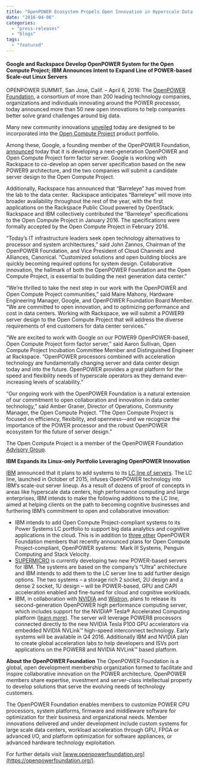 ```yaml
---
title: "OpenPOWER Ecosystem Propels Open Innovation in Hyperscale Data Centers"
date: "2016-04-06"
categories: 
  - "press-releases"
  - "blogs"
tags: 
  - "featured"
---
```


#### Google and Rackspace Develop OpenPOWER System for the Open Compute Project; IBM Announces Intent to Expand Line of POWER-based Scale-out Linux Servers

OPENPOWER SUMMIT, San Jose, Calif. – April 6, 2016: The [OpenPOWER Foundation](https://openpowerfoundation.org/), a consortium of more than 200 leading technology companies, organizations and individuals innovating around the POWER processor, today announced more than 50 new open innovations to help companies better solve grand challenges around big data.

Many new community innovations [unveiled](https://openpowerfoundation.org/press-releases/openpower-foundation-reveals-new-servers-and-big-data-analytics-innovations/) today are designed to be incorporated into the [Open Compute Project](http://www.opencompute.org/) product portfolio.

Among these, Google, a founding member of the OpenPOWER Foundation, [announced](https://cloudplatform.googleblog.com/2016/04/Google-and-Rackspace-co-develop-open-server-architecture-based-on-new-IBM-POWER9-hardware.html) today that it is developing a next-generation OpenPOWER and Open Compute Project form factor server. Google is working with Rackspace to co-develop an open server specification based on the new POWER9 architecture, and the two companies will submit a candidate server design to the Open Compute Project.

Additionally, Rackspace has announced that “Barreleye” has moved from the lab to the data center.  Rackspace anticipates “Barreleye” will move into broader availability throughout the rest of the year, with the first applications on the Rackspace Public Cloud powered by OpenStack.  Rackspace and IBM collectively contributed the “Barreleye” specifications to the Open Compute Project in January 2016. The specifications were formally accepted by the Open Compute Project in February 2016.

“Today’s IT infrastructure leaders seek open technology alternatives to processor and system architectures,” said John Zannos, Chairman of the OpenPOWER Foundation, and Vice President of Cloud Channels and Alliances, Canonical. “Customized solutions and open building blocks are quickly becoming required options for system design. Collaborative innovation, the hallmark of both the OpenPOWER Foundation and the Open Compute Project, is essential to building the next generation data center.”

“We’re thrilled to take the next step in our work with the OpenPOWER and Open Compute Project communities,” said Maire Mahony, Hardware Engineering Manager, Google, and OpenPOWER Foundation Board Member. “We are committed to open innovation, and to optimizing performance and cost in data centers. Working with Rackspace, we will submit a POWER9 server design to the Open Compute Project that will address the diverse requirements of end customers for data center services.”

“We are excited to work with Google on our POWER9 OpenPOWER-based, Open Compute Project form factor server,” said Aaron Sullivan, Open Compute Project Incubation Committee Member and Distinguished Engineer at Rackspace. “OpenPOWER processors combined with acceleration technology are fundamentally changing server and data center design today and into the future. OpenPOWER provides a great platform for the speed and flexibility needs of hyperscale operators as they demand ever-increasing levels of scalability.”

“Our ongoing work with the OpenPOWER Foundation is a natural extension of our commitment to open collaboration and innovation in data center technology,” said Amber Graner, Director of Operations, Community Manager, the Open Compute Project. “The Open Compute Project is focused on efficiency, flexibility, and openness—and we recognize the importance of the POWER processor and the robust OpenPOWER ecosystem for the future of server design.”

The Open Compute Project is a member of the OpenPOWER Foundation [Advisory Group](https://openpowerfoundation.org/about-us/advisory-group/).

**IBM Expands its Linux-only Portfolio Leveraging OpenPOWER Innovation**

[IBM](http://www.ibm.com/it-infrastructure/us-en/index-e.html) announced that it plans to add systems to its [LC line of servers](http://www-03.ibm.com/systems/power/hardware/linux-lc.html). The LC line, launched in October of 2015, infuses OpenPOWER technology into IBM’s scale-out server lineup. As a result of dozens of proof of concepts in areas like hyperscale data centers, high performance computing and large enterprises, IBM intends to make the following additions to the LC line, aimed at helping clients on the path to becoming cognitive businesses and furthering IBM’s commitment to open and collaborative innovation:

- IBM intends to add Open Compute Project-compliant systems to its Power Systems LC portfolio to support big data analytics and cognitive applications in the cloud. This is in addition to [three other](https://openpowerfoundation.org/blogs/open-compute-summit-barreleye/) OpenPOWER Foundation members that recently announced plans for Open Compute Project-compliant, OpenPOWER systems:  Mark III Systems, Penguin Computing and Stack Velocity.
- [SUPERMICRO](http://www.supermicro.com/index_home.cfm) is currently developing two new POWER-based servers for IBM. The systems are based on the company’s “Ultra” architecture and IBM intends to add them to the LC server line to add further design options. The two systems – a storage rich 2 socket, 2U design and a dense 2 socket, 1U design – will be POWER-based, GPU and CAPI acceleration enabled and fine-tuned for cloud and cognitive workloads.
- IBM, in collaboration with [NVIDIA](http://www.nvidia.com/content/global/global.php) and [Wistron](http://www.wistron.com/), plans to release its second-generation OpenPOWER high performance computing server, which includes support for the NVIDIA® Tesla® Accelerated Computing platform ([learn more](http://www.ibm.com/blogs/systems/ibm-power8-cpu-and-nvidia-pascal-gpu-speed-ahead-with-nvlink)). The server will leverage POWER8 processors connected directly to the new NVIDIA Tesla P100 GPU accelerators via embedded NVIDIA NVLink™ high-speed interconnect technology. Early systems will be available in Q4 2016. Additionally IBM and NVIDIA plan to create global acceleration labs to help developers and ISVs port applications on the POWER8 and NVIDIA NVLink™ based platform.

**About the OpenPOWER Foundation** The OpenPOWER Foundation is a global, open development membership organization formed to facilitate and inspire collaborative innovation on the POWER architecture. OpenPOWER members share expertise, investment and server-class intellectual property to develop solutions that serve the evolving needs of technology customers.

The OpenPOWER Foundation enables members to customize POWER CPU processors, system platforms, firmware and middleware software for optimization for their business and organizational needs. Member innovations delivered and under development include custom systems for large scale data centers, workload acceleration through GPU, FPGA or advanced I/O, and platform optimization for software appliances, or advanced hardware technology exploitation.

For further details visit [www.openpowerfoundation.org](https://openpowerfoundation.org/).
